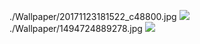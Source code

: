./Wallpaper/20171123181522_c48800.jpg
<img src="https://github.com/taoste/Hello-World/blob/master/images/Wallpaper/20171123181522_c48800.jpg?raw=true"/>
./Wallpaper/1494724889278.jpg
<img src="https://github.com/taoste/Hello-World/blob/master/images/Wallpaper/1494724889278.jpg?raw=true"/>
